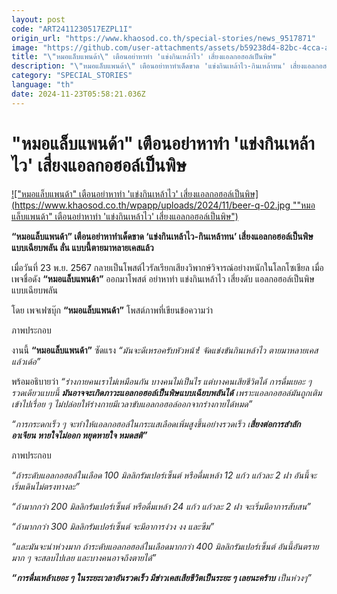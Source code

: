 ```yaml
---
layout: post
code: "ART2411230517EZPL1I"
origin_url: "https://www.khaosod.co.th/special-stories/news_9517871"
image: "https://github.com/user-attachments/assets/b59238d4-82bc-4cca-a256-bb3bc3b80ca9"
title: "\"หมอแล็บแพนด้า\" เตือนอย่าหาทำ 'แข่งกินเหล้าไว' เสี่ยงแอลกอฮอล์เป็นพิษ"
description: "\"หมอแล็บแพนด้า\" เตือนอย่าหาทำเด็ดขาด 'แข่งกินเหล้าไว-กินเหล้าทน' เสี่ยงแอลกอฮอล์เป็นพิษแบบเฉียบพลัน ลั่น แบบนี้ตายมาหลายเคสแล้ว"
category: "SPECIAL_STORIES"
language: "th"
date: 2024-11-23T05:58:21.036Z
---
```


# "หมอแล็บแพนด้า" เตือนอย่าหาทำ 'แข่งกินเหล้าไว' เสี่ยงแอลกอฮอล์เป็นพิษ

[!["หมอแล็บแพนด้า" เตือนอย่าหาทำ 'แข่งกินเหล้าไว' เสี่ยงแอลกอฮอล์เป็นพิษ](https://www.khaosod.co.th/wpapp/uploads/2024/11/beer-q-02.jpg ""หมอแล็บแพนด้า" เตือนอย่าหาทำ 'แข่งกินเหล้าไว' เสี่ยงแอลกอฮอล์เป็นพิษ")](https://www.khaosod.co.th/wpapp/uploads/2024/11/beer-q-02.jpg)

**“หมอแล็บแพนด้า” เตือนอย่าหาทำเด็ดขาด ‘แข่งกินเหล้าไว-กินเหล้าทน’ เสี่ยงแอลกอฮอล์เป็นพิษแบบเฉียบพลัน ลั่น แบบนี้ตายมาหลายเคสแล้ว**

เมื่อวันที่ 23 พ.ย. 2567 กลายเป็นโพสต์ไวรัลเรียกเสียงวิพากษ์วิจารณ์อย่างหนักในโลกโซเชียล เมื่อเพจชื่อดัง **“หมอแล็บแพนด้า”** ออกมาโพสต์ อย่าหาทำ แข่งกินเหล้าไว เสี่ยงดับ แอลกอฮอล์เป็นพิษแบบเฉียบพลัน

โดย เพจเฟซบุ๊ก **“หมอแล็บแพนด้า”** โพสต์ภาพที่เขียนข้อความว่า

ภาพประกอบ

งานนี้ **“หมอแล็บแพนด้า”** ซัดแรง _“มันจะดีเหรอครับหัวหน้า! จัดแข่งขันกินเหล้าไว ตายมาหลายเคสแล้วเด้อ”_

พร้อมอธิบายว่า _“ร่างกายคนเราไม่เหมือนกัน บางคนไม่เป็นไร แต่บางคนเสียชีวิตได้ การดื่มเยอะ ๆ รวดเดียวแบบนี้ **มันอาจจะเกิดภาวะแอลกอฮอล์เป็นพิษแบบเฉียบพลันได้** เพราะแอลกอฮอล์มันถูกเติมเข้าไปเรื่อย ๆ ไม่ปล่อยให้ร่างกายมีเวลาขับแอลกอฮอล์ออกจากร่างกายได้หมด”_

_“การกระดกเร็ว ๆ จะทำให้แอลกอฮอล์ในกระแสเลือดเพิ่มสูงขึ้นอย่างรวดเร็ว เ**สี่ยงต่อการสำลัก อาเจียน หายใจไม่ออก หยุดหายใจ หมดสติ”**_

ภาพประกอบ

_“ถ้าระดับแอลกอฮอล์ในเลือด 100 มิลลิกรัมเปอร์เซ็นต์ หรือดื่มเหล้า 12 แก้ว แก้วละ 2 ฝา อันนี้จะเริ่มเดินไม่ตรงทางละ”_

_“ถ้ามากกว่า 200 มิลลิกรัมเปอร์เซ็นต์ หรือดื่มเหล้า 24 แก้ว แก้วละ 2 ฝา จะเริ่มมีอาการสับสน”_

_“ถ้ามากกว่า 300 มิลลิกรัมเปอร์เซ็นต์ จะมีอาการง่วง งง และซึม”_

_“และมันจะน่าห่วงมาก ถ้าระดับแอลกอฮอล์ในเลือดมากกว่า 400 มิลลิกรัมเปอร์เซ็นต์ อันนี้อันตรายมาก ๆ จะสลบไปเลย และบางคนอาจถึงตายได้”_

_**“การดื่มเหล้าเยอะ ๆ ในระยะเวลาอันรวดเร็ว มีข่าวเคสเสียชีวิตเป็นระยะ ๆ เลยนะคร้าบ** เป็นห่วงๆ”_

